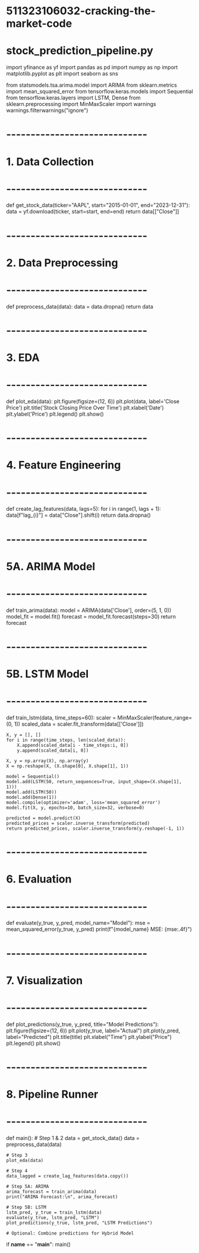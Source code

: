 # 511323106032-cracking-the-market-code
# stock_prediction_pipeline.py

import yfinance as yf
import pandas as pd
import numpy as np
import matplotlib.pyplot as plt
import seaborn as sns

from statsmodels.tsa.arima.model import ARIMA
from sklearn.metrics import mean_squared_error
from tensorflow.keras.models import Sequential
from tensorflow.keras.layers import LSTM, Dense
from sklearn.preprocessing import MinMaxScaler
import warnings
warnings.filterwarnings("ignore")


# -----------------------------
# 1. Data Collection
# -----------------------------
def get_stock_data(ticker="AAPL", start="2015-01-01", end="2023-12-31"):
    data = yf.download(ticker, start=start, end=end)
    return data[["Close"]]


# -----------------------------
# 2. Data Preprocessing
# -----------------------------
def preprocess_data(data):
    data = data.dropna()
    return data


# -----------------------------
# 3. EDA
# -----------------------------
def plot_eda(data):
    plt.figure(figsize=(12, 6))
    plt.plot(data, label='Close Price')
    plt.title('Stock Closing Price Over Time')
    plt.xlabel('Date')
    plt.ylabel('Price')
    plt.legend()
    plt.show()


# -----------------------------
# 4. Feature Engineering
# -----------------------------
def create_lag_features(data, lags=5):
    for i in range(1, lags + 1):
        data[f"lag_{i}"] = data["Close"].shift(i)
    return data.dropna()


# -----------------------------
# 5A. ARIMA Model
# -----------------------------
def train_arima(data):
    model = ARIMA(data['Close'], order=(5, 1, 0))
    model_fit = model.fit()
    forecast = model_fit.forecast(steps=30)
    return forecast


# -----------------------------
# 5B. LSTM Model
# -----------------------------
def train_lstm(data, time_steps=60):
    scaler = MinMaxScaler(feature_range=(0, 1))
    scaled_data = scaler.fit_transform(data[['Close']])

    X, y = [], []
    for i in range(time_steps, len(scaled_data)):
        X.append(scaled_data[i - time_steps:i, 0])
        y.append(scaled_data[i, 0])

    X, y = np.array(X), np.array(y)
    X = np.reshape(X, (X.shape[0], X.shape[1], 1))

    model = Sequential()
    model.add(LSTM(50, return_sequences=True, input_shape=(X.shape[1], 1)))
    model.add(LSTM(50))
    model.add(Dense(1))
    model.compile(optimizer='adam', loss='mean_squared_error')
    model.fit(X, y, epochs=10, batch_size=32, verbose=0)

    predicted = model.predict(X)
    predicted_prices = scaler.inverse_transform(predicted)
    return predicted_prices, scaler.inverse_transform(y.reshape(-1, 1))


# -----------------------------
# 6. Evaluation
# -----------------------------
def evaluate(y_true, y_pred, model_name="Model"):
    mse = mean_squared_error(y_true, y_pred)
    print(f"{model_name} MSE: {mse:.4f}")


# -----------------------------
# 7. Visualization
# -----------------------------
def plot_predictions(y_true, y_pred, title="Model Predictions"):
    plt.figure(figsize=(12, 6))
    plt.plot(y_true, label="Actual")
    plt.plot(y_pred, label="Predicted")
    plt.title(title)
    plt.xlabel("Time")
    plt.ylabel("Price")
    plt.legend()
    plt.show()


# -----------------------------
# 8. Pipeline Runner
# -----------------------------
def main():
    # Step 1 & 2
    data = get_stock_data()
    data = preprocess_data(data)

    # Step 3
    plot_eda(data)

    # Step 4
    data_lagged = create_lag_features(data.copy())

    # Step 5A: ARIMA
    arima_forecast = train_arima(data)
    print("ARIMA Forecast:\n", arima_forecast)

    # Step 5B: LSTM
    lstm_pred, y_true = train_lstm(data)
    evaluate(y_true, lstm_pred, "LSTM")
    plot_predictions(y_true, lstm_pred, "LSTM Predictions")

    # Optional: Combine predictions for Hybrid Model

if __name__ == "__main__":
    main()
